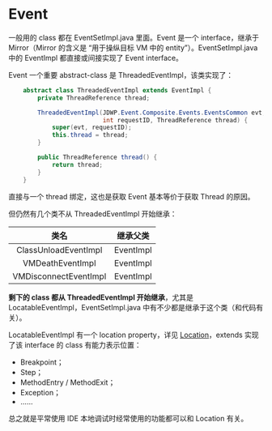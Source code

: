 # Event

一般用的 class 都在 EventSetImpl.java 里面。Event 是一个 interface，继承于 Mirror（Mirror 的含义是 “用于操纵目标 VM 中的 entity”）。EventSetImpl.java 中的 EventImpl 都直接或间接实现了 Event interface。

Event 一个重要 abstract-class 是 ThreadedEventImpl，该类实现了：

```java
    abstract class ThreadedEventImpl extends EventImpl {
        private ThreadReference thread;

        ThreadedEventImpl(JDWP.Event.Composite.Events.EventsCommon evt,
                          int requestID, ThreadReference thread) {
            super(evt, requestID);
            this.thread = thread;
        }

        public ThreadReference thread() {
            return thread;
        }
    }
```

直接与一个 thread 绑定，这也是获取 Event 基本等价于获取 Thread 的原因。

但仍然有几个类不从 ThreadedEventImpl 开始继承：

| 类名 | 继承父类 |
|:-:|:-:|
| ClassUnloadEventImpl | EventImpl |
| VMDeathEventImpl | EventImpl |
| VMDisconnectEventImpl | EventImpl |

**剩下的 class 都从 ThreadedEventImpl 开始继承**，尤其是 LocatableEventImpl，EventSetImpl.java 中有不少都是继承于这个类（和代码有关）。

LocatableEventImpl 有一个 location property，详见 [Location](Location.md)，extends 实现了该 interface 的 class 有能力表示位置：

* Breakpoint；
* Step；
* MethodEntry / MethodExit；
* Exception；
* ……

总之就是平常使用 IDE 本地调试时经常使用的功能都可以和 Location 有关。
